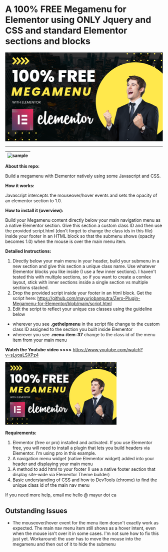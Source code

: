 # A 100% FREE Megamenu for Elementor using ONLY Jquery and CSS and standard Elementor sections and blocks

<a target="blank" href="https://www.youtube.com/watch?v=sLyoaLSXPz4"><img src="100%25%20FREE.png"></a>

---------------------

| ![sample](chrome_ygWkjM7s1O.gif) |
|-|

**About this repo:**

Build a megamenu with Elementor natively using some Javascript and CSS. 

**How it works:**

Javascript intercepts the mouseover/hover events and sets the opacity of an elementor section to 1.0. 

**How to install it (overview):**

Build your Megamenu content directly below your main navigation menu as a native Elementor section. Give this section a custom class ID and then use the provided script.html (don't forget to change the class ids in this file) inside your footer in an HTML block so that the submenu shows (opacity becomes 1.0) when the mouse is over the main menu item. 

**Detailed Instructions:**

1. Directly below your main menu in your header, build your submenu in a new section and give this section a unique class name. Use whatever Elementor blocks you like inside (I use a few inner sections). I haven't tested this with multiple sections, so if you want to create a comlex layout, stick with inner sections inside a single section vs multiple sections stacked. 
2. Drop the provided script inside your footer in an html block. Get the script here: https://github.com/mayurjobanputra/Zero-Plugin-Megamenu-for-Elementor/blob/main/script.html
3. Edit the script to reflect your unique css classes using the guideline below
- wherever you see **.gethelpmenu** in the script file change to the custom class ID assigned to the section you built inside Elementor
- wherever you see **.menu-item-37** change to the class id of the menu item from your main menu

**Watch the Youtube video >>>>** https://www.youtube.com/watch?v=sLyoaLSXPz4

<a target="blank" href="https://www.youtube.com/watch?v=sLyoaLSXPz4"><img src="100%25%20FREE.png" height="200"></a>

**Requirements:**

1. Elementor (free or pro) installed and activated. If you use Elementor free, you will need to install a plugin that lets you build headers via Elementor. I'm using pro in this example.
2. A navigation menu widget (native Elementor widget) added into your header and displaying your main menu
3. A method to add html to your footer (I use a native footer section that display site-wide via Elementor Theme builder)
4. Basic understanding of CSS and how to DevTools (chrome) to find the unique class id of the main nav menu

If you need more help, email me hello @ mayur dot ca

## Outstanding Issues ##

- The mouseover/hover event for the menu item doesn't exactly work as expected. The main nav menu item still shows as a hover intent, even when the mouse isn't over it in some cases. I'm not sure how to fix this just yet. Workaround: the user has to move the mouse into the megamenu and then out of it to hide the submenu
